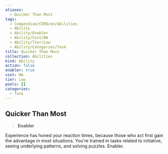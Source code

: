 ```yaml
---
aliases:
  - Quicker Than Most
tags:
  - Compendium/CSRD/en/Abilities
  - Ability
  - Ability/Enabler
  - Ability/Cost/NA
  - Ability/Tier/Low
  - Ability/Categories/Task
title: Quicker Than Most
collection: Abilities
kind: Ability
action: false
enabler: true
cost: NA
tier: Low
pools: []
categories:
  - Task
---
```

## Quicker Than Most    
>**Enabler**  
    
Experience has honed your reaction times, because those who act first gain the advantage in most situations. You're trained in tasks related to initiative, seeing underlying patterns, and solving puzzles. Enabler.